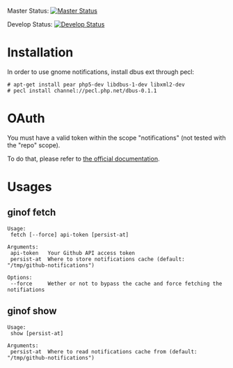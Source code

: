 Master Status: [![Master Status](https://secure.travis-ci.org/gquemener/ginof.png?branch=master)](https://travis-ci.org/gquemener/github-notification-fetcher)

Develop Status: [![Develop Status](https://secure.travis-ci.org/gquemener/ginof.png?branch=develop)](https://travis-ci.org/gquemener/github-notification-fetcher)

# Installation

In order to use gnome notifications, install dbus ext through pecl:
```
# apt-get install pear php5-dev libdbus-1-dev libxml2-dev
# pecl install channel://pecl.php.net/dbus-0.1.1
```

# OAuth

You must have a valid token within the scope "notifications" (not tested with the "repo" scope).

To do that, please refer to [the official documentation](http://developer.github.com/v3/oauth/#create-a-new-authorization).

# Usages
## ginof fetch
```shell
Usage:
 fetch [--force] api-token [persist-at]

Arguments:
 api-token   Your Github API access token
 persist-at  Where to store notifications cache (default: "/tmp/github-notifications")

Options:
 --force     Wether or not to bypass the cache and force fetching the notifiations
```

## ginof show
```shell
Usage:
 show [persist-at]

Arguments:
 persist-at  Where to read notifications cache from (default: "/tmp/github-notifications")
```
